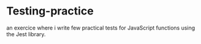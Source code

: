 # Testing-practice
an exercice where i write few practical tests for JavaScript functions using the Jest library.
